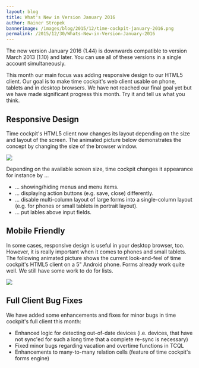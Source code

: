 ```yaml
---
layout: blog
title: What's New in Version January 2016
author: Rainer Stropek
bannerimage: /images/blog/2015/12/time-cockpit-january-2016.png
permalink: /2015/12/30/Whats-New-in-Version-January-2016
---
```


<p xmlns="http://www.w3.org/1999/xhtml">The new version January 2016 (1.44) is downwards compatible to version March 2013 (1.10) and later. You can use all of these versions in a single account simultaneously.</p><p xmlns="http://www.w3.org/1999/xhtml">This month our main focus was adding responsive design to our HTML5 client. Our goal is to make time cockpit's web client usable on phone, tablets and in desktop browsers. We have not reached our final goal yet but we have made significant progress this month. Try it and tell us what you think.</p><h2 xmlns="http://www.w3.org/1999/xhtml">Responsive Design</h2><p xmlns="http://www.w3.org/1999/xhtml">Time cockpit's HTML5 client now changes its layout depending on the size and layout of the screen. The animated picture below demonstrates the concept by changing the size of the browser window. <br /></p><p xmlns="http://www.w3.org/1999/xhtml">
  <img src="{{site.baseurl}}/images/blog/2015/12/Time-Cockpit-Responsive-Design.gif" />
</p><p xmlns="http://www.w3.org/1999/xhtml">Depending on the available screen size, time cockpit changes it appearance for instance by ...<br /></p><ul xmlns="http://www.w3.org/1999/xhtml">
  <li>... showing/hiding menus and menu items.</li>
  <li>... displaying action buttons (e.g. save, close) differently.</li>
  <li>... disable multi-column layout of large forms into a single-column layout (e.g. for phones or small tablets in portrait layout).</li>
  <li>... put lables above input fields.</li>
</ul><h2 xmlns="http://www.w3.org/1999/xhtml">Mobile Friendly
<br /></h2><p xmlns="http://www.w3.org/1999/xhtml">In some cases, responsive design is useful in your desktop browser, too. However, it is really important when it comes to phones and small tablets. The following animated picture shows the current look-and-feel of time cockpit's HTML5 client on a 5" Android phone. Forms already work quite well. We still have some work to do for lists.<br /></p><p xmlns="http://www.w3.org/1999/xhtml">
  <img src="{{site.baseurl}}/images/blog/2015/12/Time-Cockpit-Mobile-Phone.gif" />
</p><h2 xmlns="http://www.w3.org/1999/xhtml">Full Client Bug Fixes</h2><p xmlns="http://www.w3.org/1999/xhtml">We have added some enhancements and fixes for minor bugs in time cockpit's full client this month:</p><ul xmlns="http://www.w3.org/1999/xhtml">
  <li>Enhanced logic for detecting out-of-date devices (i.e. devices, that have not sync'ed for such a long time that a complete re-sync is necessary)</li>
  <li>Fixed minor bugs regarding vacation and overtime functions in TCQL</li>
  <li>Enhancements to many-to-many relation cells (feature of time cockpit's forms engine)</li>
</ul>